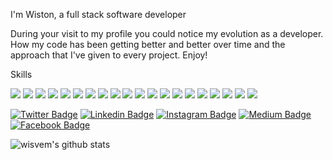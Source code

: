 I'm Wiston, a full stack software developer

During your visit to my profile you could notice my evolution as a developer.  How my code has been getting better and better over time and the approach that I've given to every project.  Enjoy!

Skills 

<img src = "https://img.shields.io/badge/-HTML5-E34F26?style=flat&logo=html5&logoColor=white">
<img src = "https://img.shields.io/badge/-CSS3-1572B6?style=flat&logo=css3&logoColor=white">
<img src="https://img.shields.io/badge/-JavaScript-eed718?style=flat&logo=javascript&logoColor=ffffff">
<img src="https://img.shields.io/badge/-Bootstrap-563D7C?style=flat&logo=bootstrap&logoColor=white">
<img src="https://img.shields.io/badge/-Sass-cc6699?style=flat&logo=sass&logoColor=ffffff">
<img src="https://img.shields.io/badge/-React-000000?style=flat&logo=react&logoColor=00c8ff">
<img src="https://img.shields.io/badge/Redux-593D88?style=flat&logo=redux&logoColor=white">
<img src="https://img.shields.io/badge/jQuery-0769AD?style=flat&logo=jquery&logoColor=white">
<img src="https://img.shields.io/badge/Node.js-43853D?style=flat&logo=node.js&logoColor=white">
<img src="https://img.shields.io/badge/-Express.js-787878?style=flat">
<img src="https://img.shields.io/badge/Python-3776AB?style=flat&logo=python&logoColor=white">
<img src="https://img.shields.io/badge/Flask-000000?style=flat&logo=flask&logoColor=white">
<img src="https://img.shields.io/badge/-MongoDB-4DB33D?style=flat&logo=mongodb&logoColor=FFFFFF">
<img src="https://img.shields.io/badge/-MySQL-F29111?style=flat&logo=mysql&logoColor=FFFFFF">
<img src="https://img.shields.io/badge/C-00599C?style=flat&logo=c&logoColor=white">
<img src="https://img.shields.io/badge/Amazon_AWS-232F3E?style=flat&logo=amazon-aws&logoColor=white">
<img src="https://img.shields.io/badge/-Firebase-FFA611?style=flat&logo=firebase&logoColor=FFFFFF">
<img src="http://img.shields.io/badge/-Git-F1502F?style=flat&logo=git&logoColor=FFFFFF">
<img src="http://img.shields.io/badge/-Github-000000?style=flat&logo=github&logoColor=FFFFFF">
<img src="http://img.shields.io/badge/-VS%20Code-007ACC?style=flat&logo=visual%20studio%20code&logoColor=white">


[![Twitter Badge](https://img.shields.io/badge/-@wisvem-00acee?style=flat&logo=Twitter&logoColor=white)](https://twitter.com/intent/follow?screen_name=wisvem "Follow on Twitter")
[![Linkedin Badge](https://img.shields.io/badge/-wisvem-blue?style=flat-square&logo=Linkedin&logoColor=white&link=https://www.linkedin.com/in/wisvem/)](https://www.linkedin.com/in/wisvem/)
[![Instagram Badge](https://img.shields.io/badge/-wisvem-orange?style=flat-square&logo=instagram&logoColor=white&link=https://instagram.com/wisvem/)](https://instagram.com/wisvem)
[![Medium Badge](https://img.shields.io/badge/-@wisvem-black?style=flat-square&labelColor=black&logo=Medium&link=https://medium.com/@wisvem/)](https://medium.com/@wisvem)
[![Facebook Badge](https://img.shields.io/badge/wisvem-00acee?style=flat&logo=Facebook&logoColor=white&link=https://facebook.com/wisvem/)](https://facebook.com/wisvem)

![wisvem's github stats](https://github-readme-stats.vercel.app/api?username=wisvem&show_icons=true)
<!--![Top Langs](https://github-readme-stats.vercel.app/api/top-langs/?username=wisvem&layout=compact)

[<img align="left" alt="WVM | Facebook" width="35px" src="https://i.imgur.com/IBjq8wx.png" />][facebook]

[<img align="left" alt="WVM | Instagram" width="35px" src="https://i.imgur.com/M6yBwxS.png" />][instagram]

[<img align="left" alt="WVM | Twitter" width="35px" src="https://i.imgur.com/iYkheW1.png" />][Twitter]

[<img align="left" alt="WVM | Medium" width="50px" src="https://cdn.freebiesupply.com/images/large/2x/medium-icon-white-on-black.png" />][Medium]

[facebook]: https://www.facebook.com/wisvem
[instagram]: https://www.instagram.com/wisvem/
[Twitter]: https://www.twitter.com/wisvem/
[Medium]: https://www.medium.com/@wisvem
-->
